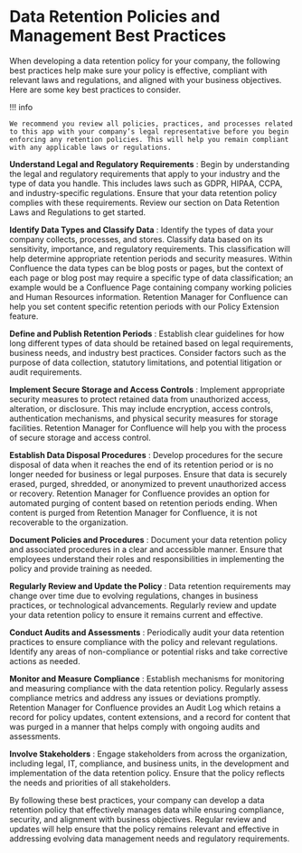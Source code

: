 # Data Retention Policies and Management Best Practices

When developing a data retention policy for your company, the following best practices help make sure your policy is effective, compliant with relevant laws and regulations, and aligned with your business objectives. Here are some key best practices to consider.

!!! info

    We recommend you review all policies, practices, and processes related to this app with your company’s legal representative before you begin enforcing any retention policies. This will help you remain compliant with any applicable laws or regulations.

**Understand Legal and Regulatory Requirements**
: Begin by understanding the legal and regulatory requirements that apply to your industry and the type of data you handle. This includes laws such as GDPR, HIPAA, CCPA, and industry-specific regulations. Ensure that your data retention policy complies with these requirements. Review our section on Data Retention Laws and Regulations to get started.

**Identify Data Types and Classify Data**
: Identify the types of data your company collects, processes, and stores. Classify data based on its sensitivity, importance, and regulatory requirements. This classification will help determine appropriate retention periods and security measures. Within Confluence the data types can be blog posts or pages, but the context of each page or blog post may require a specific type of data classification; an example would be a Confluence Page containing company working policies and Human Resources information. Retention Manager for Confluence can help you set content specific retention periods with our Policy Extension feature.

**Define and Publish Retention Periods**
: Establish clear guidelines for how long different types of data should be retained based on legal requirements, business needs, and industry best practices. Consider factors such as the purpose of data collection, statutory limitations, and potential litigation or audit requirements.

**Implement Secure Storage and Access Controls**
: Implement appropriate security measures to protect retained data from unauthorized access, alteration, or disclosure. This may include encryption, access controls, authentication mechanisms, and physical security measures for storage facilities. Retention Manager for Confluence will help you with the process of secure storage and access control.

**Establish Data Disposal Procedures**
: Develop procedures for the secure disposal of data when it reaches the end of its retention period or is no longer needed for business or legal purposes. Ensure that data is securely erased, purged, shredded, or anonymized to prevent unauthorized access or recovery. Retention Manager for Confluence provides an option for automated purging of content based on retention periods ending. When content is purged from Retention Manager for Confluence, it is not recoverable to the organization.

**Document Policies and Procedures**
: Document your data retention policy and associated procedures in a clear and accessible manner. Ensure that employees understand their roles and responsibilities in implementing the policy and provide training as needed.

**Regularly Review and Update the Policy**
: Data retention requirements may change over time due to evolving regulations, changes in business practices, or technological advancements. Regularly review and update your data retention policy to ensure it remains current and effective.

**Conduct Audits and Assessments**
: Periodically audit your data retention practices to ensure compliance with the policy and relevant regulations. Identify any areas of non-compliance or potential risks and take corrective actions as needed.

**Monitor and Measure Compliance**
: Establish mechanisms for monitoring and measuring compliance with the data retention policy. Regularly assess compliance metrics and address any issues or deviations promptly. Retention Manager for Confluence provides an Audit Log which retains a record for policy updates, content extensions, and a record for content that was purged in a manner that helps comply with ongoing audits and assessments.

**Involve Stakeholders**
: Engage stakeholders from across the organization, including legal, IT, compliance, and business units, in the development and implementation of the data retention policy. Ensure that the policy reflects the needs and priorities of all stakeholders.

By following these best practices, your company can develop a data retention policy that effectively manages data while ensuring compliance, security, and alignment with business objectives. Regular review and updates will help ensure that the policy remains relevant and effective in addressing evolving data management needs and regulatory requirements.
